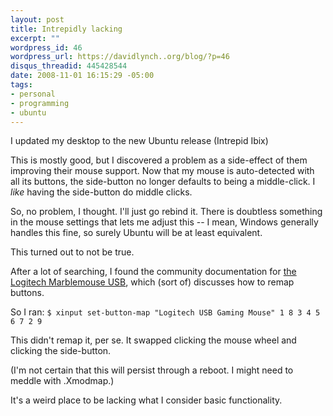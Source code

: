 ```yaml
--- 
layout: post
title: Intrepidly lacking
excerpt: ""
wordpress_id: 46
wordpress_url: https://davidlynch..org/blog/?p=46
disqus_threadid: 445428544
date: 2008-11-01 16:15:29 -05:00
tags: 
- personal
- programming
- ubuntu
---
```

I updated my desktop to the new Ubuntu release (Intrepid Ibix)

This is mostly good, but I discovered a problem as a side-effect of them improving their mouse support. Now that my mouse is auto-detected with all its buttons, the side-button no longer defaults to being a middle-click. I *like* having the side-button do middle clicks.

So, no problem, I thought. I'll just go rebind it. There is doubtless something in the mouse settings that lets me adjust this -- I mean, Windows generally handles this fine, so surely Ubuntu will be at least equivalent.

This turned out to not be true.

After a lot of searching, I found the community documentation for [the Logitech Marblemouse USB](https://help.ubuntu.com/community/Logitech_Marblemouse_USB), which (sort of) discusses how to remap buttons.

So I ran:
`$ xinput set-button-map "Logitech USB Gaming Mouse" 1 8 3 4 5 6 7 2 9`

This didn't remap it, per se. It swapped clicking the mouse wheel and clicking the side-button.

(I'm not certain that this will persist through a reboot. I might need to meddle with .Xmodmap.)

It's a weird place to be lacking what I consider basic functionality.
